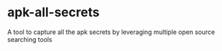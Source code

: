 # apk-all-secrets
A tool to capture all the apk secrets by leveraging multiple open source searching tools
